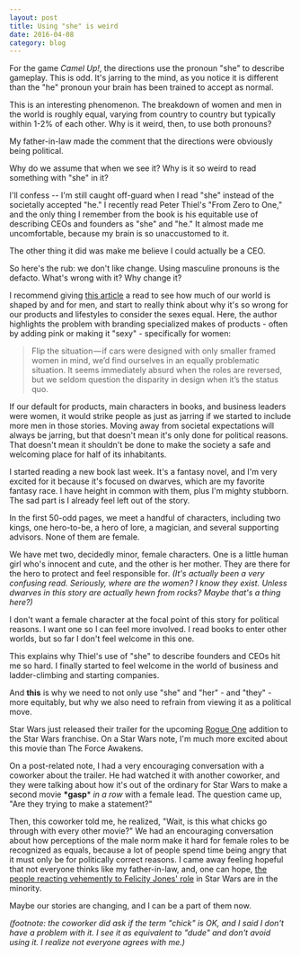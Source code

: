 ```yaml
---
layout: post
title: Using "she" is weird
date: 2016-04-08
category: blog
---
```

For the game *Camel Up!*, the directions use the pronoun "she" to describe gameplay. This is odd. It's jarring to the mind, as you notice it is different than the "he" pronoun your brain has been trained to accept as normal.

This is an interesting phenomenon. The breakdown of women and men in the world is roughly equal, varying from country to country but typically within 1-2% of each other. Why is it weird, then, to use both pronouns?

My father-in-law made the comment that the directions were obviously being political.

Why do we assume that when we see it? Why is it so weird to read something with "she" in it?

I'll confess -- I'm still caught off-guard when I read "she" instead of the societally accepted "he." I recently read Peter Thiel's "From Zero to One," and the only thing I remember from the book is his equitable use of describing CEOs and founders as "she" and "he." It almost made me uncomfortable, because my brain is so unaccustomed to it.

The other thing it did was make me believe I could actually be a CEO.

So here's the rub: we don't like change. Using masculine pronouns is the defacto. What's wrong with it? Why change it?

I recommend giving [this article](https://medium.com/hh-design/the-world-is-designed-for-men-d06640654491#.spme2ipz4) a read to see how much of our world is shaped by and for men, and start to really think about why it's so wrong for our products and lifestyles to consider the sexes equal. Here, the author highlights the problem with branding specialized makes of products - often by adding pink or making it "sexy" - specifically for women:
>Flip the situation — if cars were designed with only smaller framed women in mind, we’d find ourselves in an equally problematic situation. It seems immediately absurd when the roles are reversed, but we seldom question the disparity in design when it’s the status quo.

If our default for products, main characters in books, and business leaders were women, it would strike people as just as jarring if we started to include more men in those stories. Moving away from societal expectations will always be jarring, but that doesn't mean it's only done for political reasons. That doesn't mean it shouldn't be done to make the society a safe and welcoming place for half of its inhabitants.

I started reading a new book last week. It's a fantasy novel, and I'm very excited for it because it's focused on dwarves, which are my favorite fantasy race. I have height in common with them, plus I'm mighty stubborn. The sad part is I already feel left out of the story.

In the first 50-odd pages, we meet a handful of characters, including two kings, one hero-to-be, a hero of lore, a magician, and several supporting advisors. None of them are female.

We have met two, decidedly minor, female characters. One is a little human girl who's innocent and cute, and the other is her mother. They are there for the hero to protect and feel responsible for. _(It's actually been a very confusing read. Seriously, where are the women? I know they exist. Unless dwarves in this story are actually hewn from rocks? Maybe that's a thing here?)_

I don't want a female character at the focal point of this story for political reasons. I want one so I can feel more involved. I read books to enter other worlds, but so far I don't feel welcome in this one.

This explains why Thiel's use of "she" to describe founders and CEOs hit me so hard. I finally started to feel welcome in the world of business and ladder-climbing and starting companies.

And **this** is why we need to not only use "she" and "her" - and "they" - more equitably, but why we also need to refrain from viewing it as a political move.

Star Wars just released their trailer for the upcoming [Rogue One](https://twitter.com/starwars/status/718043194378682373) addition to the Star Wars franchise. On a Star Wars note, I'm much more excited about this movie than The Force Awakens.

On a post-related note, I had a very encouraging conversation with a coworker about the trailer. He had watched it with another coworker, and they were talking about how it's out of the ordinary for Star Wars to make a second movie **\*gasp*** _in a row_ with a female lead. The question came up, "Are they trying to make a statement?"

Then, this coworker told me, he realized, "Wait, is this what chicks go through with every other movie?" We had an encouraging conversation about how perceptions of the male norm make it hard for female roles to be recognized as equals, because a lot of people spend time being angry that it must only be for politically correct reasons. I came away feeling hopeful that not everyone thinks like my father-in-law, and, one can hope, [the people reacting vehemently to Felicity Jones' role](http://www.hypable.com/star-wars-rogue-one-haters/) in Star Wars are in the minority.

Maybe our stories are changing, and I can be a part of them now.

_(footnote: the coworker did ask if the term "chick" is OK, and I said I don't have a problem with it. I see it as equivalent to "dude" and don't avoid using it. I realize not everyone agrees with me.)_